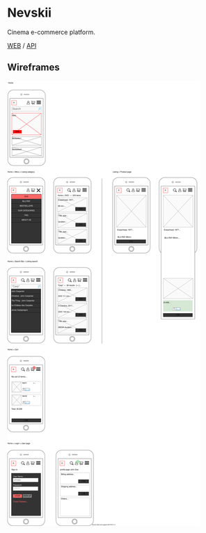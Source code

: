 # Nevskii

Cinema e-commerce platform.

[WEB](https://nevskii-web.herokuapp.com/) / [API](https://nevskii-api.herokuapp.com/products/)

## Wireframes

<img src="./docs/wireframes/wireframe_mobile.drawio.svg" align="left">